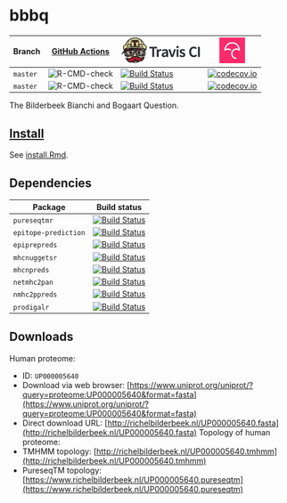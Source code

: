 # bbbq

Branch   |[GitHub Actions](https://github.com/richelbilderbeek/bbbq/actions)                                     |[![Travis CI logo](pics/TravisCI.png)](https://travis-ci.org)                                                                  | [![Codecov logo](pics/Codecov.png)](https://www.codecov.io)
---------|-------------------------------------------------------------------------------------------------------|-------------------------------------------------------------------------------------------------------------------------------|---------------------------------------------------------------------------------------------------------------------------------------------
`master` |![R-CMD-check](https://github.com/richelbilderbeek/bbbq/workflows/R-CMD-check/badge.svg?branch=master) |[![Build Status](https://travis-ci.org/richelbilderbeek/bbbq.svg?branch=master)](https://travis-ci.org/richelbilderbeek/bbbq)  | [![codecov.io](https://codecov.io/github/richelbilderbeek/bbbq/coverage.svg?branch=master)](https://codecov.io/github/richelbilderbeek/bbbq?branch=master)
`master` |![R-CMD-check](https://github.com/richelbilderbeek/bbbq/workflows/R-CMD-check/badge.svg?branch=master) |[![Build Status](https://travis-ci.org/richelbilderbeek/bbbq.svg?branch=develop)](https://travis-ci.org/richelbilderbeek/bbbq) | [![codecov.io](https://codecov.io/github/richelbilderbeek/bbbq/coverage.svg?branch=develop)](https://codecov.io/github/richelbilderbeek/bbbq?branch=develop)

The Bilderbeek Bianchi and Bogaart Question.

## [Install](install.Rmd)

See [install.Rmd](install.Rmd).

## Dependencies

Package             |Build status
--------------------|---------------------------------------------------------------------------------------------------------------------------------------------------------------
`pureseqtmr`        |[![Build Status](https://travis-ci.org/richelbilderbeek/pureseqtmr.svg?branch=master)](https://travis-ci.org/richelbilderbeek/pureseqtmr)
`epitope-prediction`|[![Build Status](https://travis-ci.org/jtextor/epitope-prediction.svg?branch=master)](https://travis-ci.org/jtextor/epitope-prediction)
`epiprepreds`       |[![Build Status](https://travis-ci.org/richelbilderbeek/epiprepreds.svg?branch=master)](https://travis-ci.org/richelbilderbeek/epiprepreds)
`mhcnuggetsr`       |[![Build Status](https://travis-ci.org/richelbilderbeek/mhcnuggetsr.svg?branch=master)](https://travis-ci.org/richelbilderbeek/mhcnuggetsr)
`mhcnpreds`         |[![Build Status](https://travis-ci.org/richelbilderbeek/mhcnpreds.svg?branch=master)](https://travis-ci.org/richelbilderbeek/mhcnpreds)
`netmhc2pan`        |[![Build Status](https://travis-ci.org/richelbilderbeek/netmhc2pan.svg?branch=master)](https://travis-ci.org/richelbilderbeek/netmhc2pan)
`nmhc2ppreds`       |[![Build Status](https://travis-ci.org/richelbilderbeek/nmhc2ppreds.svg?branch=master)](https://travis-ci.org/richelbilderbeek/nmhc2ppreds)
`prodigalr`         |[![Build Status](https://travis-ci.org/richelbilderbeek/prodigalr.svg?branch=master)](https://travis-ci.org/richelbilderbeek/prodigalr)

## Downloads

Human proteome: 
 * ID: `UP000005640`
 * Download via web browser: [https://www.uniprot.org/uniprot/?query=proteome:UP000005640&format=fasta](https://www.uniprot.org/uniprot/?query=proteome:UP000005640&format=fasta)
 * Direct download URL: [http://richelbilderbeek.nl/UP000005640.fasta](http://richelbilderbeek.nl/UP000005640.fasta)
Topology of human proteome: 
 * TMHMM topology: [http://richelbilderbeek.nl/UP000005640.tmhmm](http://richelbilderbeek.nl/UP000005640.tmhmm)
 * PureseqTM topology: [https://www.richelbilderbeek.nl/UP000005640.pureseqtm](https://www.richelbilderbeek.nl/UP000005640.pureseqtm)





